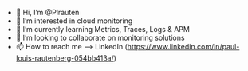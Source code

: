 - 👋 Hi, I’m @Plrauten
- 👀 I’m interested in cloud monitoring
- 🌱 I’m currently learning Metrics, Traces, Logs & APM
- 💞️ I’m looking to collaborate on monitoring solutions 
- 📫 How to reach me --> LinkedIn (https://www.linkedin.com/in/paul-louis-rautenberg-054bb413a/)
